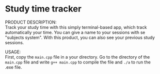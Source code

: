 # Study time tracker

PRODUCT DESCRIPTION: \
Track your study time with this simply terminal-based app, which track automatically your time.
You can give a name to your sessions with se "subjects system".
With this product, you can also see your previous study sessions.

USAGE: \
First, copy the `main.cpp` file in a your directory.
Go to the directory of the `main.cpp` file and write `g++ main.cpp` to compile the file and `./a` to run the .exe file.
